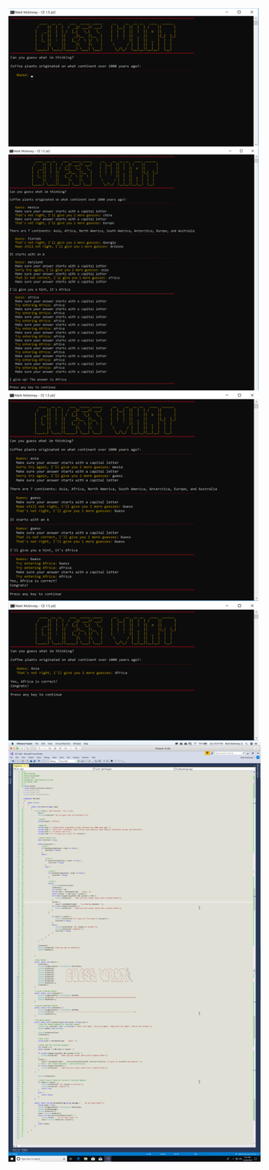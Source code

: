 
<img src="MarkMckinney_Output1.jpg" width=500px>
<img src="MarkMckinney_Output2.jpg" width=500px>
<img src="MarkMckinney_Output3.jpg" width=500px>
<img src="MarkMckinney_Output4.jpg" width=500px>
<img src="MarkMckinney_Code1.jpg">

